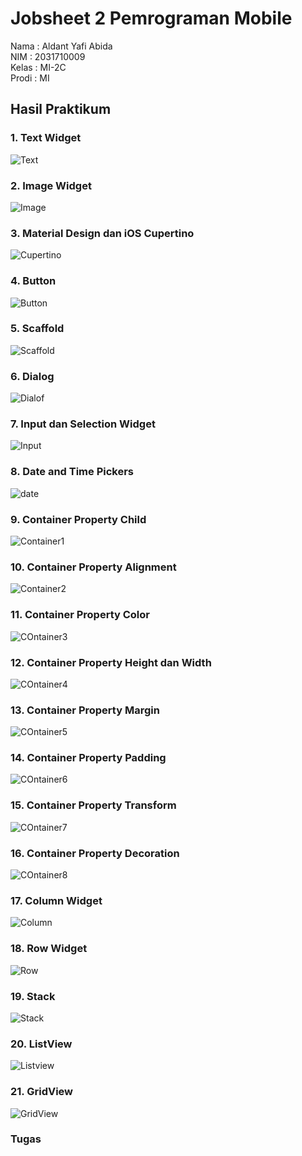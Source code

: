 # Jobsheet 2 Pemrograman Mobile



Nama : Aldant Yafi Abida <br/>
NIM : 2031710009 <br/>
Kelas : MI-2C <br/>
Prodi :  MI <br/>

## Hasil Praktikum

### 1. Text Widget
![Text](Img/Text.png)
<br/>

### 2. Image Widget
![Image](Img/owl.png)
<br/>

### 3. Material Design dan iOS Cupertino
![Cupertino](Img/Cupertino.png)
<br/>

### 4. Button
![Button](Img/button.png)
<br/>

### 5. Scaffold
![Scaffold](Img/scaffold.png)
<br/>

### 6. Dialog
![Dialof](Img/dialog.png)
<br/>

### 7. Input dan Selection Widget
![Input](Img/Input.png)
<br/>

### 8. Date and Time Pickers
![date](Img/Date.png)
<br/>

### 9. Container Property Child
![Container1](Img/container1.png)
<br/>

### 10. Container Property Alignment
![Container2](Img/container2.png)
<br/>

### 11. Container Property Color
![COntainer3](Img/container3.png)
<br/>

### 12. Container Property Height dan Width 
![COntainer4](Img/container4.png)
<br/>

### 13. Container Property Margin
![COntainer5](Img/container5.png)
<br/>

### 14. Container Property Padding
![COntainer6](Img/container6.png)
<br/>

### 15. Container Property Transform 
![COntainer7](Img/container7.png)
<br/>

### 16. Container Property Decoration
![COntainer8](Img/container8.png)
<br/>

### 17. Column Widget
![Column](Img/column.png)
<br/>

### 18. Row Widget 
![Row](Img/Row.png)
<br/>

### 19. Stack 
![Stack](Img/stack.png)
<br/>

### 20. ListView
![Listview](Img/ListView.png)
<br/>

### 21. GridView
![GridView](Img/Grid.png)
<br/>

### Tugas

<br/>

